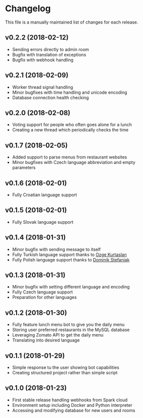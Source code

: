 # Changelog

This file is a manually maintained list of changes for each release.

## v0.2.2 (2018-02-12)

- Sending errors directly to admin room
- Bugfix with translation of exceptions
- Bugfix with webhook handling

## v0.2.1 (2018-02-09)

- Worker thread signal handling
- Minor bugfixes with time handling and unicode encoding
- Database connection health checking

## v0.2.0 (2018-02-08)

- Voting support for people who often goes alone for a lunch
- Creating a new thread which periodically checks the time

## v0.1.7 (2018-02-05)

- Added support to parse menus from restaurant websites
- Minor bugfixes with Czech language abbreviation and empty parameters

## v0.1.6 (2018-02-01)

- Fully Croatian language support

## v0.1.5 (2018-02-01)

- Fully Slovak language support

## v0.1.4 (2018-01-31)

- Minor bugfix with sending message to itself
- Fully Turkish language support thanks to [Ozge Kurtaslan](mailto:okurtasl@cisco.com)
- Fully Polish language support thanks to [Dominik Stefaniak](mailto:dostefan@cisco.com)

## v0.1.3 (2018-01-31)

- Minor bugfix with setting different language and encoding
- Fully Czech language support
- Preparation for other languages

## v0.1.2 (2018-01-30)

- Fully feature lunch menu bot to give you the daily menu
- Storing user preferred restaurants in the MySQL database
- Leveraging Zomato API to get the daily menu
- Translating into desired language

## v0.1.1 (2018-01-29)

- Simple response tu the user showing bot capabilities
- Creating structured project rather than simple script

## v0.1.0 (2018-01-23)

- First stable release handling webhooks from Spark cloud
- Environment setup including Docker and Python interpreter
- Accessing and modifying database for new users and rooms
